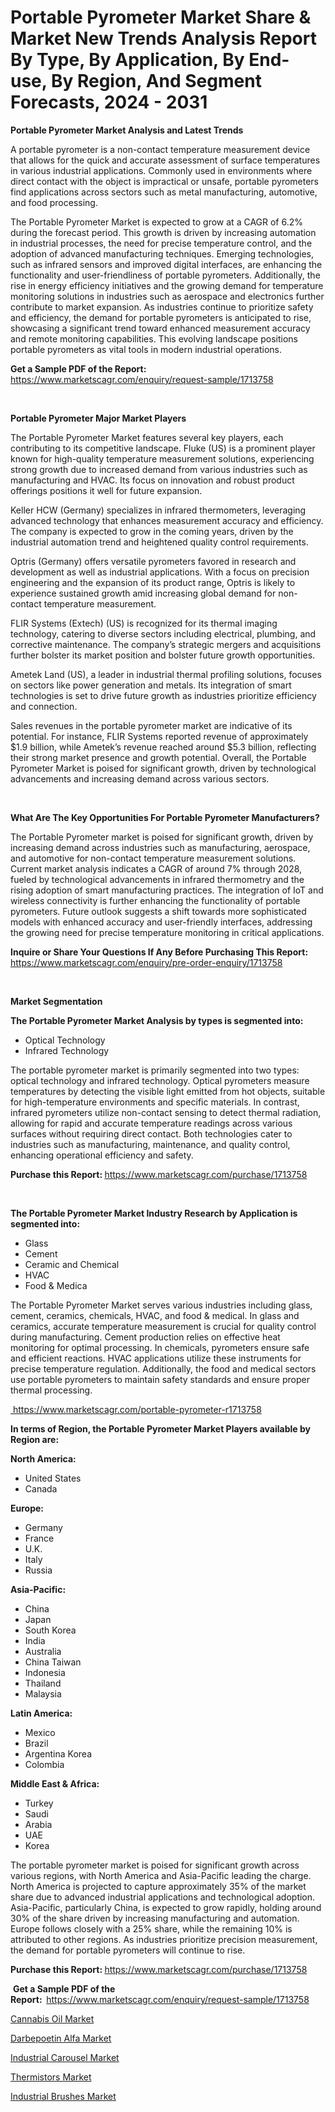<p><h1>Portable Pyrometer Market Share & Market New Trends Analysis Report By Type, By Application, By End-use, By Region, And Segment Forecasts, 2024 - 2031</h1></p><p><strong>Portable Pyrometer Market Analysis and Latest Trends</strong></p>
<p><p>A portable pyrometer is a non-contact temperature measurement device that allows for the quick and accurate assessment of surface temperatures in various industrial applications. Commonly used in environments where direct contact with the object is impractical or unsafe, portable pyrometers find applications across sectors such as metal manufacturing, automotive, and food processing.</p><p>The Portable Pyrometer Market is expected to grow at a CAGR of 6.2% during the forecast period. This growth is driven by increasing automation in industrial processes, the need for precise temperature control, and the adoption of advanced manufacturing techniques. Emerging technologies, such as infrared sensors and improved digital interfaces, are enhancing the functionality and user-friendliness of portable pyrometers. Additionally, the rise in energy efficiency initiatives and the growing demand for temperature monitoring solutions in industries such as aerospace and electronics further contribute to market expansion. As industries continue to prioritize safety and efficiency, the demand for portable pyrometers is anticipated to rise, showcasing a significant trend toward enhanced measurement accuracy and remote monitoring capabilities. This evolving landscape positions portable pyrometers as vital tools in modern industrial operations.</p></p>
<p><strong>Get a Sample PDF of the Report:&nbsp;</strong> <a href="https://www.marketscagr.com/enquiry/request-sample/1713758?utm_campaign=1790&utm_medium=2&utm_source=Github&utm_content=ia&utm_term=22102024&utm_id=portable-pyrometer">https://www.marketscagr.com/enquiry/request-sample/1713758</a></p>
<p>&nbsp;</p>
<p><strong>Portable Pyrometer Major Market Players</strong></p>
<p><p>The Portable Pyrometer Market features several key players, each contributing to its competitive landscape. Fluke (US) is a prominent player known for high-quality temperature measurement solutions, experiencing strong growth due to increased demand from various industries such as manufacturing and HVAC. Its focus on innovation and robust product offerings positions it well for future expansion.</p><p>Keller HCW (Germany) specializes in infrared thermometers, leveraging advanced technology that enhances measurement accuracy and efficiency. The company is expected to grow in the coming years, driven by the industrial automation trend and heightened quality control requirements.</p><p>Optris (Germany) offers versatile pyrometers favored in research and development as well as industrial applications. With a focus on precision engineering and the expansion of its product range, Optris is likely to experience sustained growth amid increasing global demand for non-contact temperature measurement.</p><p>FLIR Systems (Extech) (US) is recognized for its thermal imaging technology, catering to diverse sectors including electrical, plumbing, and corrective maintenance. The company’s strategic mergers and acquisitions further bolster its market position and bolster future growth opportunities.</p><p>Ametek Land (US), a leader in industrial thermal profiling solutions, focuses on sectors like power generation and metals. Its integration of smart technologies is set to drive future growth as industries prioritize efficiency and connection.</p><p>Sales revenues in the portable pyrometer market are indicative of its potential. For instance, FLIR Systems reported revenue of approximately $1.9 billion, while Ametek’s revenue reached around $5.3 billion, reflecting their strong market presence and growth potential. Overall, the Portable Pyrometer Market is poised for significant growth, driven by technological advancements and increasing demand across various sectors.</p></p>
<p>&nbsp;</p>
<p><strong>What Are The Key Opportunities For Portable Pyrometer Manufacturers?</strong></p>
<p><p>The Portable Pyrometer market is poised for significant growth, driven by increasing demand across industries such as manufacturing, aerospace, and automotive for non-contact temperature measurement solutions. Current market analysis indicates a CAGR of around 7% through 2028, fueled by technological advancements in infrared thermometry and the rising adoption of smart manufacturing practices. The integration of IoT and wireless connectivity is further enhancing the functionality of portable pyrometers. Future outlook suggests a shift towards more sophisticated models with enhanced accuracy and user-friendly interfaces, addressing the growing need for precise temperature monitoring in critical applications.</p></p>
<p><strong>Inquire or Share Your Questions If Any Before Purchasing This Report:</strong> <a href="https://www.marketscagr.com/enquiry/pre-order-enquiry/1713758?utm_campaign=1790&utm_medium=2&utm_source=Github&utm_content=ia&utm_term=22102024&utm_id=portable-pyrometer">https://www.marketscagr.com/enquiry/pre-order-enquiry/1713758</a></p>
<p>&nbsp;</p>
<p><strong>Market Segmentation</strong></p>
<p><strong>The Portable Pyrometer Market Analysis by types is segmented into:</strong></p>
<p><ul><li>Optical Technology</li><li>Infrared Technology</li></ul></p>
<p><p>The portable pyrometer market is primarily segmented into two types: optical technology and infrared technology. Optical pyrometers measure temperatures by detecting the visible light emitted from hot objects, suitable for high-temperature environments and specific materials. In contrast, infrared pyrometers utilize non-contact sensing to detect thermal radiation, allowing for rapid and accurate temperature readings across various surfaces without requiring direct contact. Both technologies cater to industries such as manufacturing, maintenance, and quality control, enhancing operational efficiency and safety.</p></p>
<p><strong>Purchase this Report:&nbsp;</strong><a href="https://www.marketscagr.com/purchase/1713758?utm_campaign=1790&utm_medium=2&utm_source=Github&utm_content=ia&utm_term=22102024&utm_id=portable-pyrometer">https://www.marketscagr.com/purchase/1713758</a></p>
<p>&nbsp;</p>
<p><strong>The Portable Pyrometer Market Industry Research by Application is segmented into:</strong></p>
<p><ul><li>Glass</li><li>Cement</li><li>Ceramic and Chemical</li><li>HVAC</li><li>Food & Medica</li></ul></p>
<p><p>The Portable Pyrometer Market serves various industries including glass, cement, ceramics, chemicals, HVAC, and food & medical. In glass and ceramics, accurate temperature measurement is crucial for quality control during manufacturing. Cement production relies on effective heat monitoring for optimal processing. In chemicals, pyrometers ensure safe and efficient reactions. HVAC applications utilize these instruments for precise temperature regulation. Additionally, the food and medical sectors use portable pyrometers to maintain safety standards and ensure proper thermal processing.</p></p>
<p><a href="https://www.marketscagr.com/portable-pyrometer-r1713758?utm_campaign=1790&utm_medium=2&utm_source=Github&utm_content=ia&utm_term=22102024&utm_id=portable-pyrometer">&nbsp;https://www.marketscagr.com/portable-pyrometer-r1713758</a></p>
<p><strong>In terms of Region, the Portable Pyrometer Market Players available by Region are:</strong></p>
<p>
    <p> <strong> North America: </strong>
        <ul>
            <li>United States</li>
            <li>Canada</li>
        </ul>
        </p> 
    <p> <strong> Europe: </strong>
        <ul>
            <li>Germany</li>
            <li>France</li>
            <li>U.K.</li>
            <li>Italy</li>
            <li>Russia</li>
        </ul>
        </p> 
    <p> <strong> Asia-Pacific: </strong>
        <ul>
            <li>China</li>
            <li>Japan</li>
            <li>South Korea</li>
            <li>India</li>
            <li>Australia</li>
            <li>China Taiwan</li>
            <li>Indonesia</li>
            <li>Thailand</li>
            <li>Malaysia</li>
        </ul>
        </p> 
    <p> <strong> Latin America: </strong>
        <ul>
            <li>Mexico</li>
            <li>Brazil</li>
            <li>Argentina Korea</li>
            <li>Colombia</li>
        </ul>
        </p> 
    <p> <strong> Middle East & Africa: </strong>
        <ul>
            <li>Turkey</li>
            <li>Saudi</li>
            <li>Arabia</li>
            <li>UAE</li>
            <li>Korea</li>
        </ul>
    </p>
    </p>
<p><p>The portable pyrometer market is poised for significant growth across various regions, with North America and Asia-Pacific leading the charge. North America is projected to capture approximately 35% of the market share due to advanced industrial applications and technological adoption. Asia-Pacific, particularly China, is expected to grow rapidly, holding around 30% of the share driven by increasing manufacturing and automation. Europe follows closely with a 25% share, while the remaining 10% is attributed to other regions. As industries prioritize precision measurement, the demand for portable pyrometers will continue to rise.</p></p>
<p><strong>Purchase this Report: </strong><a href="https://www.marketscagr.com/purchase/1713758?utm_campaign=1790&utm_medium=2&utm_source=Github&utm_content=ia&utm_term=22102024&utm_id=portable-pyrometer">https://www.marketscagr.com/purchase/1713758</a></p>
<p>&nbsp;<strong>Get a Sample PDF of the Report:&nbsp;&nbsp;</strong><a href="https://www.marketscagr.com/enquiry/request-sample/1713758?utm_campaign=1790&utm_medium=2&utm_source=Github&utm_content=ia&utm_term=22102024&utm_id=portable-pyrometer">https://www.marketscagr.com/enquiry/request-sample/1713758</a></p>
<p><strong></strong></p>
<p><p><a href="https://www.linkedin.com/pulse/emerging-trends-cannabis-oil-market-global-outlook-future-nqp7f?utm_campaign=1790&utm_medium=2&utm_source=Github&utm_content=ia&utm_term=22102024&utm_id=portable-pyrometer">Cannabis Oil Market</a></p><p><a href="https://www.linkedin.com/pulse/global-darbepoetin-alfa-market-trends-analysis-future-growth-nbxwf?utm_campaign=1790&utm_medium=2&utm_source=Github&utm_content=ia&utm_term=22102024&utm_id=portable-pyrometer">Darbepoetin Alfa Market</a></p><p><a href="https://issuu.com/reportprime-2/docs/industrial-carousel-market-size-203_06a7f7f8726697?utm_campaign=1790&utm_medium=2&utm_source=Github&utm_content=ia&utm_term=22102024&utm_id=portable-pyrometer">Industrial Carousel Market</a></p><p><a href="https://www.linkedin.com/pulse/strategic-forecast-thermistors-market-growth-trends-size-famsc?utm_campaign=1790&utm_medium=2&utm_source=Github&utm_content=ia&utm_term=22102024&utm_id=portable-pyrometer">Thermistors Market</a></p><p><a href="https://issuu.com/reportprime-2/docs/industrial-brushes-market-size-2030_5eb296089e7ff2?utm_campaign=1790&utm_medium=2&utm_source=Github&utm_content=ia&utm_term=22102024&utm_id=portable-pyrometer">Industrial Brushes Market</a></p></p>